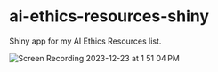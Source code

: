 # ai-ethics-resources-shiny
Shiny app for my AI Ethics Resources list.

![Screen Recording 2023-12-23 at 1 51 04 PM](https://github.com/gigikenneth/ai-ethics-resources-shiny/assets/52600214/5d041aff-cb90-48ad-8618-cbc91553a351)
